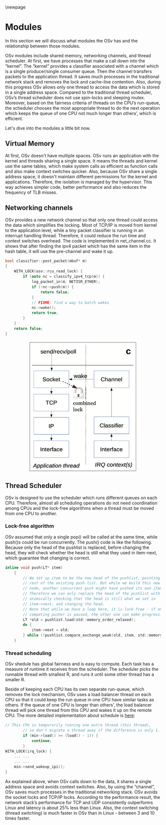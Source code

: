 \newpage

# Modules
In this section we will discuss what modules the OSv has and the relationship between those modules.

OSv modules include shared memory, networking channels, and thread scheduler. At first, we have processes that make a call down into the “kernel”. The “kernel” provides a classifier associated with a channel which is a single producer/single consumer queue. Then the channel transfers packets to the application thread. It saves much processes in the traditional network stack and removes the lock and cache-line contention. Also, during this progress OSv allows only one thread to access the data which is stored in a single address space. Compared to the traditional thread scheduler, OSv’s thread scheduler does not use spin-locks and sleeping mutex. Moreover, based on the fairness criteria of threads on the CPU’s run-queue, the scheduler chooses the most appropriate thread to do the next operation which keeps the queue of one CPU not much longer than others’, which is efficient.

Let's dive into the modules a little bit now.

## Virtual Memory

At first, OSv doesn't have multiple spaces. OSv runs an application with the kernel and threads sharing a single space. It means the threads and kernel use the same tables, which make system calls as efficient as function calls and also make context switches quicker. Also, because OSv share a single address space, it doesn't maintain different permissions for the kernel and applications. Therefore, the isolation is managed by the hypervisor. This way achieves simpler code, better performance and also reduces the frequency of TLB misses.

## Networking channels

OSv provides a new network channel so that only one thread could access the data which simplifies the locking. Most of TCP/IP is moved from kernel to the application level, while a tiny packet classifier is running in an interrupt handling thread. Therefore, it could reduce the run time and context switches overhead. The code is implemented in net_channel.cc. It shows that after finding the ipv4 packet which has the same item in the hash table, it will use the pre-channel and wake it up.
```c
bool classifier::post_packet(mbuf* m)
{
    WITH_LOCK(osv::rcu_read_lock) {
        if (auto nc = classify_ipv4_tcp(m)) {
            log_packet_in(m, NETISR_ETHER);
            if (!nc->push(m)) {
                return false;
            }
            // FIXME: find a way to batch wakes
            nc->wake();
            return true;
        }
    }
    return false;
}
```

<p align="center"> <img src="./resources/OSv-Channel.png" width="350" height="425" /> </p>

## Thread Scheduler

OSv is designed to use the scheduler which runs different queues on each CPU. Therefore, almost all scheduling operations do not need coordination among CPUs and the lock-free algorithms when a thread must be moved from one CPU to another.

### Lock-free algorithm

OSv assumed that only a single pop() will be called at the same time, while push()s could be run concurrently. The push() code is like the following. Because only the head of the pushlist is replaced, before changing the head, they will check whether the head is still what they used in item-next, which guarantee that changing is correct.

```c
inline void push(LT* item)
    {
        // We set up item to be the new head of the pushlist, pointing to the
        // rest of the existing push list. But while we build this new head
        // node, another concurrent push might have pushed its own items.
        // Therefore we can only replace the head of the pushlist with a CAS,
        // atomically checking that the head is still what we set in
        // item->next, and changing the head.
        // Note that while we have a loop here, it is lock-free - if one
        // competing pusher is paused, the other one can make progress.
        LT *old = pushlist.load(std::memory_order_relaxed);
        do {
            item->next = old;
        } while (!pushlist.compare_exchange_weak(old, item, std::memory_order_release));
    }
```

### Thread scheduling

OSv shedule has global fairness and is easy to compute. Each task has a measure of runtime it receives from the scheduler. The scheduler picks the runnable thread with smallest R, and runs it until some other thread has a smaller R.

Beside of keeping each CPU has its own separate run-queue, which removes the lock mechanism, OSv uses a load balancer thread on each CPU so that it could keep the run queue in one CPU have similar tasks as others. If the queue of one CPU is longer than others', the load balancer thread will pick one thread from this CPU and wakes it up on the remote CPU. The more detailed implementation about schedule is [here](https://github.com/cloudius-systems/osv/blob/master/core/sched.cc#L724-L771):

```c
// This CPU is temporarily running one extra thread (this thread),
        // so don't migrate a thread away if the difference is only 1.
        if (min->load() >= (load() - 1)) {
            continue;
        }
WITH_LOCK(irq_lock) {
	... ...
	... ...
	min->send_wakeup_ipi();
}
```


Ax explained above, when OSv calls down to the data, it shares a single address space and avoids context switches. Also, by using the “channel”, OSv saves much processes in the traditional networking stack. OSv avoids the socket locks and TCP/IP locks. According to the performance result, the network stack’s performance for TCP and UDP consistently outperforms Linux and latency is about 25% less than Linux. Also, the context switching (thread switching) is much faster in OSv than in Linux - between 3 and 10 times faster.
